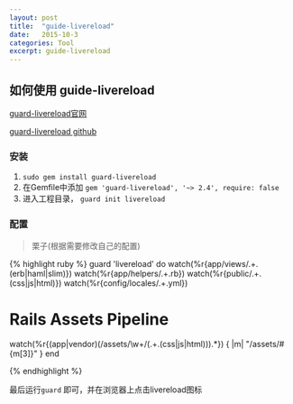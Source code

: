 ```yaml
---
layout: post
title:  "guide-livereload"
date:   2015-10-3
categories: Tool
excerpt: guide-livereload
---
```


## 如何使用 guide-livereload

[guard-livereload官网](https://rubygems.org/gems/guard-livereload)

[guard-livereload github](https://github.com/guard/guard-livereload)


### 安装

1. `sudo gem install guard-livereload`
2. 在Gemfile中添加 `gem 'guard-livereload', '~> 2.4', require: false`
3. 进入工程目录， `guard init livereload`


### 配置

> 栗子(根据需要修改自己的配置)

{% highlight ruby %}
guard 'livereload' do
  watch(%r{app/views/.+\.(erb|haml|slim)})
  watch(%r{app/helpers/.+\.rb})
  watch(%r{public/.+\.(css|js|html)})
  watch(%r{config/locales/.+\.yml})
  # Rails Assets Pipeline
  watch(%r{(app|vendor)(/assets/\w+/(.+\.(css|js|html))).*}) { |m| "/assets/#{m[3]}" }
end

{% endhighlight %}

最后运行`guard` 即可，并在浏览器上点击livereload图标